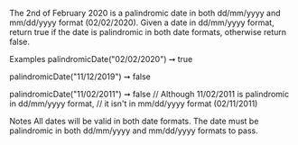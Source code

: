 The 2nd of February 2020 is a palindromic date in both dd/mm/yyyy and mm/dd/yyyy format (02/02/2020). Given a date in dd/mm/yyyy format, return true if the date is palindromic in both date formats, otherwise return false.

Examples
palindromicDate("02/02/2020") ➞ true

palindromicDate("11/12/2019") ➞ false

palindromicDate("11/02/2011") ➞ false
// Although 11/02/2011 is palindromic in dd/mm/yyyy format,
// it isn't in mm/dd/yyyy format (02/11/2011)

Notes
All dates will be valid in both date formats.
The date must be palindromic in both dd/mm/yyyy and mm/dd/yyyy formats to pass.